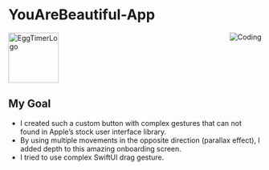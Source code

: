 # YouAreBeautiful-App

<img aling ="left" alt="EggTimerLogo" width="100" src="https://github.com/utkugzl/Restart-App/assets/100433115/9ff2dd82-1cb7-45cf-a01c-5e1064c0d6a3">

<img align ="right" alt="Coding" src="https://github.com/utkugzl/YouAreBeautiful-App/assets/100433115/26dcbd75-1d02-4c45-9a39-c442b651181f">


## My Goal
* I created such a custom button with complex gestures that can not found in Apple’s stock user interface library.
* By using multiple movements in the opposite direction (parallax effect), I added depth to this amazing onboarding screen.
* I tried to use complex SwiftUI drag gesture.

